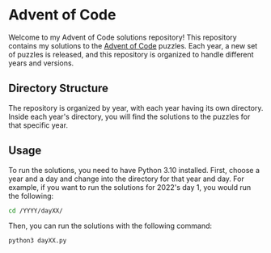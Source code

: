 # Advent of Code

Welcome to my Advent of Code solutions repository! This repository contains my solutions to the [Advent of Code](https://adventofcode.com/) puzzles. Each year, a new set of puzzles is released, and this repository is organized to handle different years and versions.

## Directory Structure

The repository is organized by year, with each year having its own directory. Inside each year's directory, you will find the solutions to the puzzles for that specific year. 

## Usage

To run the solutions, you need to have Python 3.10 installed.
First, choose a year and a day and change into the directory for that year and day. For example, if you want to run the solutions for 2022's day 1, you would run the following:

```bash
cd /YYYY/dayXX/
```

Then, you can run the solutions with the following command:

```bash
python3 dayXX.py
```
